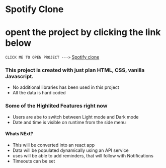 # Spotify Clone

# opent the project by clicking the link below
`CLICK ME TO OPEN PROJECT --->` <a href="https://mo-xiyad.github.io/Spotify-clone/
">Spotify clone</a>

### This project is created with just plan HTML, CSS, vanilla Javascript.
- No additional libraries has been used in this project
- All the data is hard coded

### Some of the Highlited Features right now

- Users are abe to switch between Light mode and Dark mode
- Date and time is visible on runtime from the side menu

#### Whats NExt?
- This will be converted into an react app 
- Data will be populated dynamically using an API service
- uses will be able to add reminders, that will follow with Notifications 
- Timeouts  can be set

